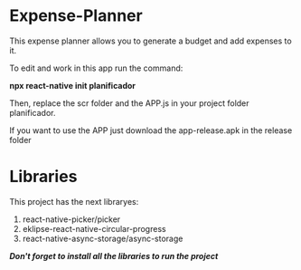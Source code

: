 # Expense-Planner
This expense planner allows you to generate a budget and add expenses to it.

To edit and work in this app run the command: 

**npx react-native init planificador**

Then, replace the scr folder and the APP.js in your project folder planificador.

If you want to use the APP just download the app-release.apk in the release folder

# Libraries

This project has the next libraryes:

1. react-native-picker/picker
2. eklipse-react-native-circular-progress
3. react-native-async-storage/async-storage



***Don't forget to install all the libraries to run the project***
